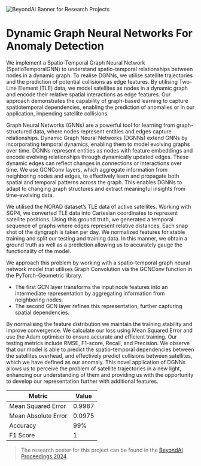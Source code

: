 ![BeyondAI Banner for Research Projects](../BeyondAI_Banner_Research_Projects_2024.png)

# Dynamic Graph Neural Networks For Anomaly Detection


We implement a Spatio-Temporal Graph Neural Network (SpatioTemporalGNN) to understand spatio-temporal relationships between nodes in a dynamic graph. To realise DGNNs, we utilise satellite trajectories and the prediction of potential collisions as edge features. By utilising Two-Line Element (TLE) data, we model satellites as nodes in a dynamic graph and encode their relative spatial interactions as edge features. Our approach demonstrates the capability of graph-based learning to capture spatiotemporal dependencies, enabling the prediction of anomalies or in our application, impending satellite collisions.

Graph Neural Networks (GNNs) are a powerful tool for learning from graph-structured data, where nodes represent entities and edges capture relationships. Dynamic Graph Neural Networks (DGNNs) extend GNNs by incorporating temporal dynamics, enabling them to model evolving graphs over time. DGNNs represent entities as nodes with feature embeddings and encode evolving relationships through dynamically updated edges. These dynamic edges can reflect changes in connections or interactions over time. We use GCNConv layers, which aggregate information from neighboring nodes and edges, to effectively learn and propagate both spatial and temporal patterns across the graph. This enables DGNNs to adapt to changing graph structures and extract meaningful insights from time-evolving data.

We utilised the NORAD dataset’s TLE data of active satellites. Working with SGP4, we converted TLE data into Cartesian coordinates to represent satellite positions. Using this ground truth, we generated a temporal sequence of graphs where edges represent relative distances. Each snap shot of the dyngraph is taken per day. We normalized features for stable training and split our testing and training data. In this manner, we obtain a ground truth as well as a prediction allowing us to accurately gauge the functionality of the model.

We approach this problem by working with a spatio-temporal graph neural network model that utilises Graph Convolution via the GCNConv function in the PyTorch-Geometric library. 
- The first GCN layer transforms the input node features  into an intermediate representation by aggregating information from neighboring nodes.
- The second GCN layer refines this representation, further capturing spatial dependencies.


By normalising the feature distribution we maintain the training stability and improve convergence. We calculate our loss using Mean Squared Error and use the Adam optimiser to ensure accurate and efficient training. Our testing metrics include RMSE, F1-score, Recall, and Precision. We observe that our model is able to predict the spatio-temporal dependencies between the satellites overhead, and effectively predict collisions between satellites, which we have defined as our anomaly. This novel application of DGNNs allows us to perceive the problem of satellite trajectories in a new light, enhancing our understanding of them and providing us with the opportunity to develop our representation further with additional features.

| Metric              | Value  |
|---------------------|--------|
| Mean Squared Error  | 0.9987 |
| Mean Absolute Error | 0.0975 |
| Accuracy            | 99%    |
| F1 Score            | 1      |


> The research poster for this project can be found in the [BeyondAI Proceedings 2024](https://thinkingbeyond.education/beyondai_proceedings_2024/).
